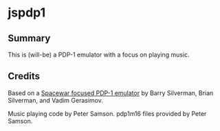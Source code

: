 # jspdp1

## Summary

This is (will-be) a PDP-1 emulator with a focus on playing music.

## Credits

Based on a [Spacewar focused PDP-1 emulator](https://spacewar.oversigma.com/) by Barry Silverman, Brian Silverman, and Vadim Gerasimov.

Music playing code by Peter Samson. pdp1m16 files provided by Peter Samson.
